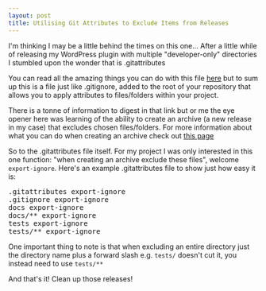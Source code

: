 ```yaml
---
layout: post
title: Utilising Git Attributes to Exclude Items from Releases
---
```


I'm thinking I may be a little behind the times on this one... 
After a little while of releasing my WordPress plugin with multiple "developer-only" directories I stumbled upon the wonder that is .gitattributes

You can read all the amazing things you can do with this file [here](https://git-scm.com/docs/gitattributes) but to sum up this is a file just like .gitignore, added to the root of your repository that allows you to apply attributes to files/folders within your project.

There is a tonne of information to digest in that link but or me the eye opener here was learning of the ability to create an archive (a new release in my case) that excludes chosen files/folders.
For more information about what you can do when creating an archive check out [this page](https://git-scm.com/docs/git-archive)

So to the .gitattributes file itself. For my project I was only interested in this one function: "when creating an archive exclude these files", welcome `export-ignore`.
Here's an example .gitattributes file to show just how easy it is:
<pre>
.gitattributes export-ignore
.gitignore export-ignore
docs export-ignore
docs/** export-ignore
tests export-ignore
tests/** export-ignore
</pre>

One important thing to note is that when excluding an entire directory just the directory name plus a forward slash e.g. `tests/` doesn't cut it, you instead need to use `tests/**`

And that's it! Clean up those releases!
